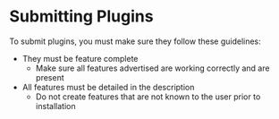 # Submitting Plugins

To submit plugins, you must make sure they follow these guidelines:

- They must be feature complete
  - Make sure all features advertised are working correctly and are present
- All features must be detailed in the description
  - Do not create features that are not known to the user prior to installation
